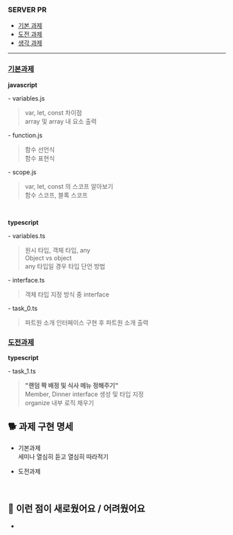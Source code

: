 <!-- PR의 제목은 "[N주차] 기본/도전/생각 과제 제출" 으로 작성해주시면 되겠습니다 -->

### SERVER PR

- [기본 과제](#기본과제)
- [도전 과제](#도전과제)
- [생각 과제]()

---

<!-- 어떤 과제를 구현했는지 적어주세요! -->
### [기본과제](/1st-week-task/basic/)

**javascript**

\- variables.js

>var, let, const 차이점<br>array 및 array 내 요소 출력

\- function.js

>함수 선언식<br>함수 표현식

\- scope.js

>var, let, const 의 스코프 알아보기<br>함수 스코프, 블록 스코프

<br>

**typescript**

\- variables.ts

> 원시 타입, 객체 타입, any<br>Object vs object<br>any 타입일 경우 타입 단언 방법

\- interface.ts

>객체 타입 지정 방식 중 interface

\- task_0.ts

>파트원 소개 인터페이스 구현 후 파트원 소개 출력

### [도전과제](/1st-week-task/advanced/)

**typescript**

\- task_1.ts

>**"랜덤 짝 배정 및 식사 메뉴 정해주기"**<br>Member, Dinner interface 생성 및 타입 지정<br>organize 내부 로직 채우기

## 🐕 과제 구현 명세

- 기본과제<br>
세미나 열심히 듣고 열심히 따라적기

- 도전과제<br>


<br />

<!-- 과제를 진행하며 새로웠던 것 또는 어려웠던 것, 아니면 둘 다 적어주셔도 좋아요 -->

## 🐥 이런 점이 새로웠어요 / 어려웠어요

-

